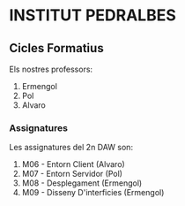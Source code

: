# INSTITUT PEDRALBES

## Cicles Formatius
Els nostres professors:
<ol>
    <li>Ermengol</li>
    <li>Pol</li>
    <li>Alvaro</li>
</ol>

### Assignatures
Les assignatures del 2n DAW son:
<ol>
    <li>M06 - Entorn Client (Alvaro)</li>
    <li>M07 - Entorn Servidor (Pol)</li>
    <li>M08 - Desplegament (Ermengol)</li>
    <li>M09 - Disseny D'interficies (Ermengol)</li>
</ol>